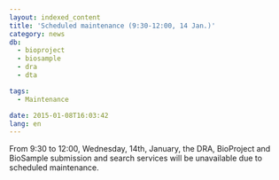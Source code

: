 ```yaml
---
layout: indexed_content
title: 'Scheduled maintenance (9:30-12:00, 14 Jan.)'
category: news
db:
  - bioproject
  - biosample
  - dra
  - dta

tags:
  - Maintenance

date: 2015-01-08T16:03:42
lang: en
---
```


From 9:30 to 12:00, Wednesday, 14th, January, the DRA, BioProject and BioSample submission and search services will be unavailable due to scheduled maintenance.

